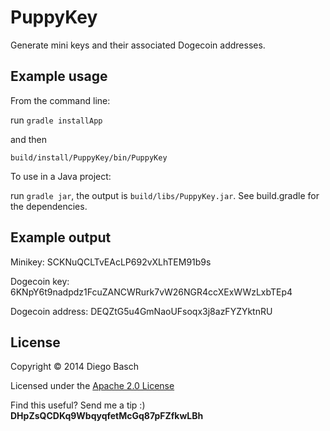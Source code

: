 # PuppyKey

Generate mini keys and their associated Dogecoin addresses.

## Example usage

From the command line:

run `gradle installApp`

and then

`build/install/PuppyKey/bin/PuppyKey`

To use in a Java project:

run `gradle jar`, the output is `build/libs/PuppyKey.jar`. See build.gradle for the dependencies.

## Example output

Minikey: SCKNuQCLTvEAcLP692vXLhTEM91b9s

Dogecoin key: 6KNpY6t9nadpdz1FcuZANCWRurk7vW26NGR4ccXExWWzLxbTEp4

Dogecoin address: DEQZtG5u4GmNaoUFsoqx3j8azFYZYktnRU

## License

Copyright © 2014 Diego Basch

Licensed under the [Apache 2.0 License](http://www.apache.org/licenses/LICENSE-2.0.html)

Find this useful? Send me a tip :) **DHpZsQCDKq9WbqyqfetMcGq87pFZfkwLBh**

